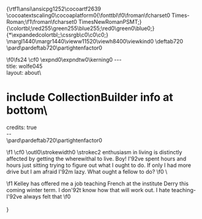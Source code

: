 {\rtf1\ansi\ansicpg1252\cocoartf2639
\cocoatextscaling0\cocoaplatform0{\fonttbl\f0\froman\fcharset0 Times-Roman;\f1\froman\fcharset0 TimesNewRomanPSMT;}
{\colortbl;\red255\green255\blue255;\red0\green0\blue0;}
{\*\expandedcolortbl;;\cssrgb\c0\c0\c0;}
\margl1440\margr1440\vieww11520\viewh8400\viewkind0
\deftab720
\pard\pardeftab720\partightenfactor0

\f0\fs24 \cf0 \expnd0\expndtw0\kerning0
---\
title: wolfe045\
layout: about\
# include CollectionBuilder info at bottom\
credits: true\
--\
\pard\pardeftab720\partightenfactor0

\f1 \cf0 \outl0\strokewidth0 \strokec2 enthusiasm in living is distinctly affected by getting the wherewithal to live. Boy! I\'92ve spent hours and hours just sitting trying to figure out what I ought to do. If only I had more drive but I am afraid I\'92m lazy. What ought a fellow to do?
\f0 \

\f1 	Kelley has offered me a job teaching French at the institute Derry this coming winter term. I don\'92t know how that will work out. I hate teaching-I\'92ve always felt that
\f0 \
\
}